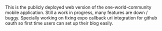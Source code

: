 This is the publicly deployed web version of the one-world-community mobile application. Still a work in progress, many features are down / buggy.
Specially working on fixing expo callback uri integration for github oauth so first time users can set up their blog easily.
